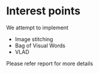 # Interest points

We attempt to implement

* Image stitching
* Bag of Visual Words
* VLAD

Please refer report for more details